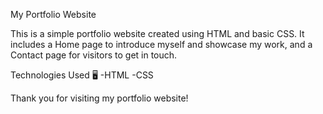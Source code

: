 My Portfolio Website

This is a simple portfolio website created using HTML and basic CSS. It includes a Home page to introduce myself and showcase my work, and a Contact page for visitors to get in touch.

Technologies Used 🖥️
-HTML
-CSS

Thank you for visiting my portfolio website!
